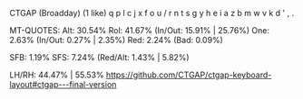 CTGAP (Broadday) (1 like)
  q p l c j  x f o u /
  r n t s g  y h e i a
  z b m w v  k d ' , .

MT-QUOTES:
  Alt: 30.54%
  Rol: 41.67%   (In/Out: 15.91% | 25.76%)
  One:  2.63%   (In/Out:  0.27% |  2.35%)
  Red:  2.24%   (Bad:     0.09%)

  SFB: 1.19%
  SFS: 7.24%    (Red/Alt: 1.43% | 5.82%)

  LH/RH: 44.47% | 55.53%
  https://github.com/CTGAP/ctgap-keyboard-layout#ctgap---final-version
  